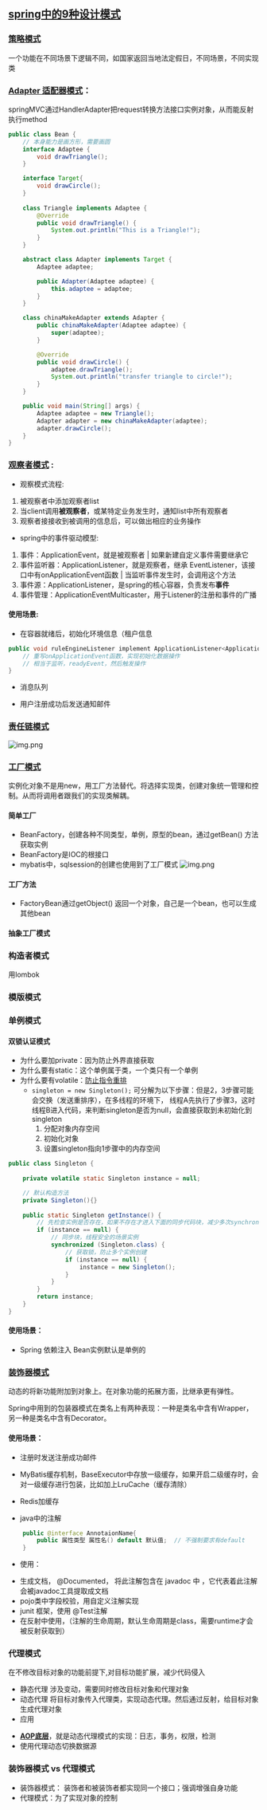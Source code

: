 ## [spring中的9种设计模式](https://zhuanlan.zhihu.com/p/114244039)
### [策略模式]()
一个功能在不同场景下逻辑不同，如国家返回当地法定假日，不同场景，不同实现类

### [Adapter 适配器模式](https://blog.51cto.com/u_15061944/4562911)：

springMVC通过HandlerAdapter把request转换方法接口实例对象，从而能反射执行method
```java
public class Bean {
    // 本身能力是画方形，需要画圆
    interface Adaptee {
        void drawTriangle();
    }

    interface Target{
        void drawCircle();
    }
    
    class Triangle implements Adaptee {
        @Override
        public void drawTriangle() {
            System.out.println("This is a Triangle!");
        }
    }

    abstract class Adapter implements Target {
        Adaptee adaptee;

        public Adapter(Adaptee adaptee) {
            this.adaptee = adaptee;
        }
    }

    class chinaMakeAdapter extends Adapter {
        public chinaMakeAdapter(Adaptee adaptee) {
            super(adaptee);
        }

        @Override
        public void drawCircle() {
            adaptee.drawTriangle();
            System.out.println("transfer triangle to circle!");
        }
    }

    public void main(String[] args) {
        Adaptee adaptee = new Triangle();
        Adapter adapter = new chinaMakeAdapter(adaptee);
        adapter.drawCircle();
    }
}
```

### [观察者模式](https://juejin.cn/post/6844904100459446285) :
- 观察模式流程:
1. 被观察者中添加观察者list
2. 当client调用**被观察者**，或某特定业务发生时，通知list中所有观察者
3. 观察者接接收到被调用的信息后，可以做出相应的业务操作


- spring中的事件驱动模型:
1. 事件：ApplicationEvent，就是被观察者 | 如果新建自定义事件需要继承它
2. 事件监听器：ApplicationListener，就是观察者，继承 EventListener，该接口中有onApplicationEvent函数 | 当监听事件发生时，会调用这个方法
3. 事件源：ApplicationListener，是spring的核心容器，负责发布**事件**
4. 事件管理：ApplicationEventMulticaster，用于Listener的注册和事件的广播

#### 使用场景:
- 在容器就绪后，初始化环境信息（租户信息
```java
public void ruleEngineListener implement ApplicationListener<ApplicationReadyEvent> {
    // 重写onApplicationEvent函数，实现初始化数据操作
    // 相当于监听，readyEvent，然后触发操作
}
```
- 消息队列

- 用户注册成功后发送通知邮件

### [责任链模式](https://www.cnblogs.com/xrq730/p/10633761.html)
![img.png](src/handlerFilter.png)

### [工厂模式](https://juejin.cn/post/6992716383893061663)
   实例化对象不是用new，用工厂方法替代。将选择实现类，创建对象统一管理和控制。从而将调用者跟我们的实现类解耦。
#### 简单工厂   
* BeanFactory，创建各种不同类型，单例，原型的bean，通过getBean() 方法获取实例
* BeanFactory是IOC的根接口
* mybatis中，sqlsession的创建也使用到了工厂模式
![img.png](src/simplefac.png)
#### 工厂方法
* FactoryBean通过getObject() 返回一个对象，自己是一个bean，也可以生成其他bean

#### 抽象工厂模式

### 构造者模式
用lombok
### 模版模式

### 单例模式

#### 双锁认证模式

- 为什么要加private：因为防止外界直接获取
- 为什么要有static：这个单例属于类，一个类只有一个单例
- 为什么要有volatile：[防止指令重排](https://blog.csdn.net/llllllkkkkkooooo/article/details/115360630)
  - `singleton = new Singleton();` 可分解为以下步骤：但是2，3步骤可能会交换（发送重排序），在多线程的环境下，
    线程A先执行了步骤3，这时线程B进入代码，来判断singleton是否为null，会直接获取到未初始化到singleton
     1. 分配对象内存空间
     2. 初始化对象
     3. 设置singleton指向1步骤中的内存空间

```java
public class Singleton {
    
    private volatile static Singleton instance = null;

    // 默认构造方法
    private Singleton(){}
    
    public static Singleton getInstance() {
        // 先检查实例是否存在，如果不存在才进入下面的同步代码块，减少多次synchronized，提升性能
        if (instance == null) {
            // 同步块，线程安全的场景实例
            synchronized (Singleton.class) {
                // 获取锁，防止多个实例创建
                if (instance == null) {
                    instance = new Singleton();
                }
            }
        }
        return instance;
    }
}
```
#### 使用场景：
   - Spring 依赖注入 Bean实例默认是单例的


### [装饰器模式](https://blog.csdn.net/qq_44750696/article/details/123542907)
动态的将新功能附加到对象上。在对象功能的拓展方面，比继承更有弹性。
   
   Spring中用到的包装器模式在类名上有两种表现：一种是类名中含有Wrapper，另一种是类名中含有Decorator。 
#### 使用场景：
   - 注册时发送注册成功邮件
   - MyBatis缓存机制，BaseExecutor中存放一级缓存，如果开启二级缓存时，会对一级缓存进行包装，比如加上LruCache（缓存清除）
   - Redis加缓存

   - java中的注解
```java
    public @interface AnnotaionName{
        public 属性类型 属性名() default 默认值;  // 不强制要求有default
    }
```
    
  * 使用：
  - 生成文档， @Documented， 将此注解包含在 javadoc 中 ，它代表着此注解会被javadoc工具提取成文档
  - pojo类中字段校验，用自定义注解实现
  - junit 框架，使用 @Test注解
  - 在反射中使用，（注解的生命周期，默认生命周期是class，需要runtime才会被反射获取到）
 
### 代理模式
   在不修改目标对象的功能前提下,对目标功能扩展，减少代码侵入
   * 静态代理
     涉及变动，需要同时修改目标对象和代理对象
   * 动态代理
     将目标对象传入代理类，实现动态代理。然后通过反射，给目标对象生成代理对象
   * 应用
   - **[AOP底层](https://blog.csdn.net/Cr1556648487/article/details/126777903)**，就是动态代理模式的实现：日志，事务，权限，检测
   - 使用代理动态切换数据源

### 装饰器模式 vs 代理模式
- 装饰器模式： 装饰者和被装饰者都实现同一个接口；强调增强自身功能
- 代理模式：为了实现对象的控制